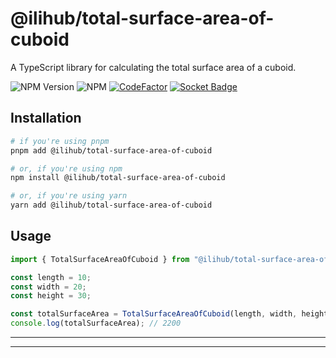 # @ilihub/total-surface-area-of-cuboid

A TypeScript library for calculating the total surface area of a cuboid.

![NPM Version](https://img.shields.io/npm/v/%40ilihub%2Ftotal-surface-area-of-cuboid?color=33cd56&logo=npm)
![NPM](https://img.shields.io/npm/l/%40ilihub%2Ftotal-surface-area-of-cuboid)
[![CodeFactor](https://www.codefactor.io/repository/github/ilihub/npm/badge)](https://www.codefactor.io/repository/github/ilihub/npm)
[![Socket Badge](https://socket.dev/api/badge/npm/package/@ilihub/total-surface-area-of-cuboid)](https://socket.dev/npm/package/@ilihub/total-surface-area-of-cuboid)

## Installation

```bash
# if you're using pnpm
pnpm add @ilihub/total-surface-area-of-cuboid

# or, if you're using npm
npm install @ilihub/total-surface-area-of-cuboid

# or, if you're using yarn
yarn add @ilihub/total-surface-area-of-cuboid
```

## Usage

```javascript
import { TotalSurfaceAreaOfCuboid } from "@ilihub/total-surface-area-of-cuboid";

const length = 10;
const width = 20;
const height = 30;

const totalSurfaceArea = TotalSurfaceAreaOfCuboid(length, width, height);
console.log(totalSurfaceArea); // 2200
```

---

<!-- sponsors_and_backers_section_start -->

<!-- sponsors_and_backers_section_end -->

---
